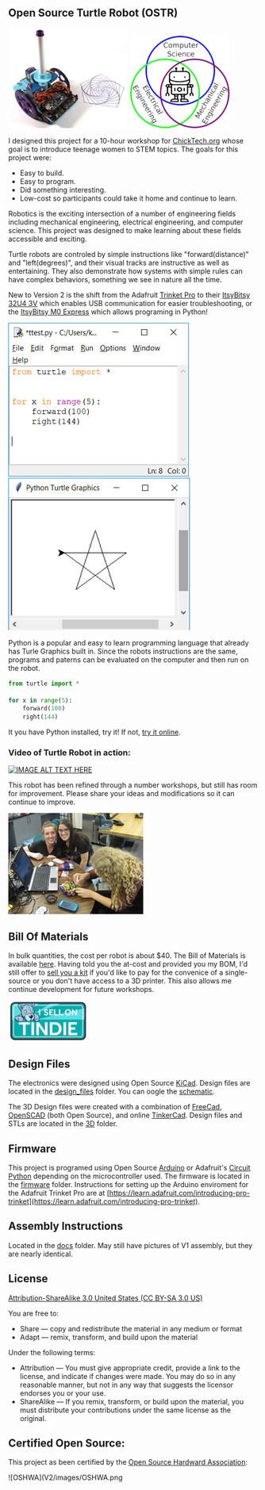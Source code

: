 Open Source Turtle Robot (OSTR)
-------------------------------

![ChickTech Robot](V2/images/TurtleRobot.jpg) 
![Robotics Engineering Fields](V2/images/robotics.png) 

I designed this project for a 10-hour workshop for [ChickTech.org](http://www.chicktech.org) whose goal is to introduce teenage women to STEM topics. The goals for this project were:

- Easy to build.
- Easy to program.
- Did something interesting.
- Low-cost so participants could take it home and continue to learn.

Robotics is the exciting intersection of a number of engineering fields including mechanical engineering, electrical engineering, and computer science. This project was designed to make learning about these fields accessible and exciting.

Turtle robots are controled by simple instructions like "forward(distance)" and "left(degrees)", and their visual tracks are instructive as well as entertaining. They also demonstrate how systems with simple rules can have complex behaviors, something we see in nature all the time.

New to Version 2 is the shift from the Adafruit [Trinket Pro](https://www.adafruit.com/product/2010) to their [ItsyBitsy 32U4 3V](https://www.adafruit.com/product/3675) which enables USB communication for easier troubleshooting, or the [ItsyBitsy M0 Express](https://www.adafruit.com/product/3727) which allows programing in Python!

![Turtle Python commands in Idle](V2/images/python_idle.jpg) 
![Turtle Graphics](V2/images/python_turtle.jpg) 

Python is a popular and easy to learn programming language that already has Turle Graphics built in.  Since the robots instructions are the same, programs and paterns can be evaluated on the computer and then run on the robot. 
```python
from turtle import *

for x in range(5):
    forward(100)
    right(144)
```
It you have Python installed, try it!  If not, [try it online](https://repl.it/site/languages/python_turtle).

### Video of Turtle Robot in action:

[![IMAGE ALT TEXT HERE](https://img.youtube.com/vi/j0FpB0iv0v0/0.jpg)](https://www.youtube.com/watch?v=j0FpB0iv0v0)


This robot has been refined through a number workshops, but still has room for improvement.  Please share your ideas and modifications so it can continue to improve.

![ChickTech Workshop](V2/images/ChickTech.jpg) 


Bill Of Materials
-----------------
In bulk quantities, the cost per robot is about $40.  The Bill of Materials is available [here](BOM.md).
Having told you the at-cost and provided you my BOM, I'd still offer to [sell you a kit](/V2/BOM.md) if you'd like to pay for the convenice of a single-source or you don't have access to a 3D printer.  This also allows me continue development for future workshops.

![Tindie](V2/images/tindie.png)


Design Files
------------
The electronics were designed using Open Source [KiCad](http://kicad-pcb.org/). Design files are located in the [design_files](V2/design_files/) folder.  You can oogle the [schematic](V2/docs/Schematic.pdf).

The 3D Design files were created with a combination of [FreeCad](https://www.freecadweb.org/), [OpenSCAD](https://www.openscad.org/) (both Open Source), and online [TinkerCad](https://www.tinkercad.com/).  Design files and STLs are located in the [3D](V2/3D/) folder.

Firmware
--------
This project is programed using Open Source [Arduino](https://www.arduino.cc/) or Adafruit's [Circuit Python](https://learn.adafruit.com/welcome-to-circuitpython/what-is-circuitpython) depending on the microcontroller used. The firmware is located in the [firmware](V2/firmware/) folder.  Instructions for setting up the Arduino enviroment for the Adafruit Trinket Pro are at [https://learn.adafruit.com/introducing-pro-trinket](https://learn.adafruit.com/introducing-pro-trinket).

Assembly Instructions
---------------------
Located in the [docs](docs/) folder.  May still have pictures of V1 assembly, but they are nearly identical.

License
-------
[Attribution-ShareAlike 3.0 United States (CC BY-SA 3.0 US)](https://creativecommons.org/licenses/by-sa/3.0/us/)

You are free to:

- Share — copy and redistribute the material in any medium or format
- Adapt — remix, transform, and build upon the material

Under the following terms:

- Attribution — You must give appropriate credit, provide a link to the license, and indicate if changes were made. You may do so in any reasonable manner, but not in any way that suggests the licensor endorses you or your use.
- ShareAlike — If you remix, transform, or build upon the material, you must distribute your contributions under the same license as the original.

Certified Open Source:
----------------------
This project as been certified by the [Open Source Hardward Association](https://certification.oshwa.org/):

![OSHWA](V2/images/OSHWA.png
